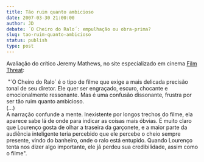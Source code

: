 ```yaml
---
title: Tão ruim quanto ambicioso
date: 2007-03-30 21:00:00
author: JD
debate: ´O Cheiro do Ralo´: empulhação ou obra-prima?
slug: tao-ruim-quanto-ambicioso
status: publish 
type: post
---
```


Avaliação do crítico Jeremy Mathews, no site especializado em cinema [Film Threat](http://www.filmthreat.com/index.php?section=reviews&Id=9557):   
  
 "´O Cheiro do Ralo´ é o tipo de filme que exige a mais delicada precisão tonal de seu diretor. Ele quer ser engraçado, escuro, chocante e emocionalmente ressonante. Mas é uma confusão dissonante, frustra por ser tão ruim quanto ambicioso.  
(...)  
A narração confunde a mente. Inexistente por longos trechos do filme, ela aparece sabe lá de onde para indicar as coisas mais óbvias. É muito claro que Lourenço gosta de olhar a traseira da garçonete, e a maior parte da audiência inteligente teria percebido que ele percebe o cheio sempre presente, vindo do banheiro, onde o ralo está entupido. Quando Lourenço tenta nos dizer algo importante, ele já perdeu sua credibilidade, assim como o filme".  
  
  

